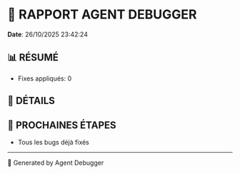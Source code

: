 # 🐛 RAPPORT AGENT DEBUGGER

**Date**: 26/10/2025 23:42:24

## 📊 RÉSUMÉ

- Fixes appliqués: 0

## 🔧 DÉTAILS



## 🎯 PROCHAINES ÉTAPES

- Tous les bugs déjà fixés

---

🤖 Generated by Agent Debugger
